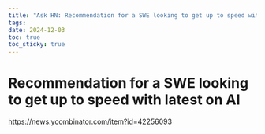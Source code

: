 ```yaml
---
title: "Ask HN: Recommendation for a SWE looking to get up to speed with latest on AI"
tags: 
date: 2024-12-03
toc: true
toc_sticky: true
---
```


# Recommendation for a SWE looking to get up to speed with latest on AI


<https://news.ycombinator.com/item?id=42256093>